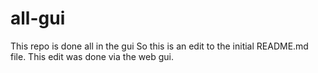 # all-gui
This repo is done all in the gui
So this is an edit to the initial README.md file.
This edit was done via the web gui.
